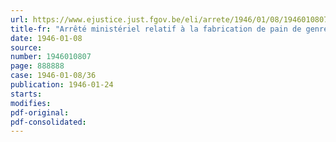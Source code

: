 ```yaml
---
url: https://www.ejustice.just.fgov.be/eli/arrete/1946/01/08/1946010807/justel
title-fr: "Arrêté ministériel relatif à la fabrication de pain de genre "intégral" (abrogé par AM 07-03-1949, art. 2)"
date: 1946-01-08
source:
number: 1946010807
page: 888888
case: 1946-01-08/36
publication: 1946-01-24
starts:
modifies:
pdf-original:
pdf-consolidated:
---
```


